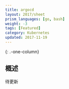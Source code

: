 ```yaml
---
title: argocd
layout: 2017/sheet
prism_languages: [go, bash]
weight: -3
tags: [Featured]
category: Kubernetes
updated: 2017-11-19
---
```

{: .-one-column}
## 概述

待更新
